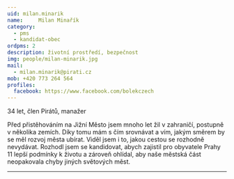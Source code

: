 ```yaml
---
uid: milan.minarik
name:     Milan Minařík
category:
  - pms
  - kandidat-obec
ordpms: 2  
description: životní prostředí, bezpečnost
img: people/milan-minarik.jpg
mail:
  - milan.minarik@pirati.cz
mob: +420 773 264 564
profiles:
  facebook: https://www.facebook.com/bolekczech
---
```


34 let, člen Pirátů, manažer

Před přistěhováním na Jižní Město jsem mnoho let žil v zahraničí, postupně v několika zemích. Díky tomu mám s čím srovnávat a vím, jakým směrem by se měl rozvoj města ubírat. Viděl jsem i to, jakou cestou se rozhodně nevydávat. Rozhodl jsem se kandidovat, abych zajistil pro obyvatele Prahy 11 lepší podmínky k životu a zároveň ohlídal, aby naše městská část neopakovala chyby jiných světových měst.

---